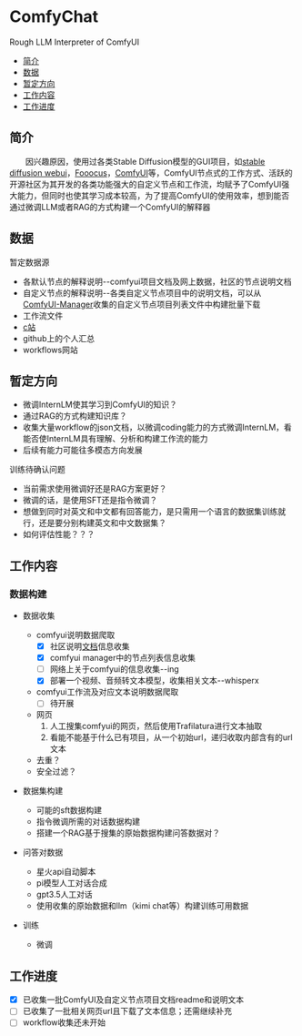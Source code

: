 # ComfyChat
Rough LLM Interpreter of ComfyUI

- [简介](#简介)
- [数据](#数据)
- [暂定方向](#暂定方向)
- [工作内容](#工作内容)
- [工作进度](#工作进度)

## 简介
&emsp;&emsp;因兴趣原因，使用过各类Stable Diffusion模型的GUI项目，如[stable diffusion webui](https://github.com/AUTOMATIC1111/stable-diffusion-webui)，[Fooocus](https://github.com/lllyasviel/Fooocus)，[ComfyUI](https://github.com/comfyanonymous/ComfyUI)等，ComfyUI节点式的工作方式、活跃的开源社区为其开发的各类功能强大的自定义节点和工作流，均赋予了ComfyUI强大能力，但同时也使其学习成本较高，为了提高ComfyUI的使用效率，想到能否通过微调LLM或者RAG的方式构建一个ComfyUI的解释器

## 数据

暂定数据源
 - 各默认节点的解释说明--comfyui项目文档及网上数据，社区的节点说明文档
 - 自定义节点的解释说明--各类自定义节点项目中的说明文档，可以从[
ComfyUI-Manager](https://github.com/ltdrdata/ComfyUI-Manager)收集的自定义节点项目列表文件中构建批量下载
 - 工作流文件
  - [c站](https://civitai.com/)
  - github上的个人汇总
  - workflows网站


## 暂定方向
- 微调InternLM使其学习到ComfyUI的知识？
- 通过RAG的方式构建知识库？
- 收集大量workflow的json文档，以微调coding能力的方式微调InternLM，看能否使InternLM具有理解、分析和构建工作流的能力
- 后续有能力可能往多模态方向发展

训练待确认问题
 - 当前需求使用微调好还是RAG方案更好？
 - 微调的话，是使用SFT还是指令微调？
 - 想做到同时对英文和中文都有回答能力，是只需用一个语言的数据集训练就行，还是要分别构建英文和中文数据集？
 - 如何评估性能？？？

## 工作内容

### 数据构建
 - 数据收集
   - comfyui说明数据爬取
     - [x] 社区说明[文档](https://blenderneko.github.io/ComfyUI-docs/#further-support)信息收集
     - [x] comfyui manager中的节点列表信息收集
     - [ ] 网络上关于comfyui的信息收集--ing
     - [x] 部署一个视频、音频转文本模型，收集相关文本--whisperx
   - comfyui工作流及对应文本说明数据爬取
     - [ ] 待开展
   - 网页
     1. 人工搜集comfyui的网页，然后使用Trafilatura进行文本抽取
     2. 看能不能基于什么已有项目，从一个初始url，递归收取内部含有的url文本
   - 去重？
   - 安全过滤？

 - 数据集构建
   - 可能的sft数据构建
   - 指令微调所需的对话数据构建
   - 搭建一个RAG基于搜集的原始数据构建问答数据对？
 - 问答对数据
   - 星火api自动脚本
   - pi模型人工对话合成
   - gpt3.5人工对话
   - 使用收集的原始数据和llm（kimi chat等）构建训练可用数据
 
 - 训练
   - 微调

## 工作进度
 - [x] 已收集一批ComfyUI及自定义节点项目文档readme和说明文本
 - [ ] 已收集了一批相关网页url且下载了文本信息；还需继续补充
 - [ ] workflow收集还未开始
